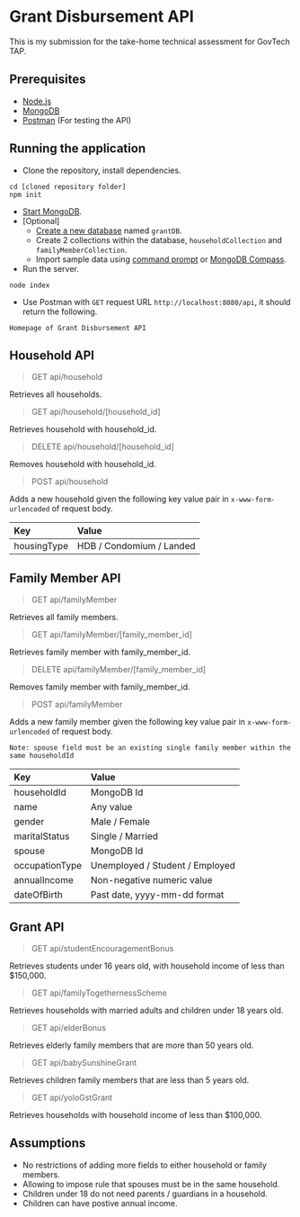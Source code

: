 # Grant Disbursement API

This is my submission for the take-home technical assessment for GovTech TAP.

## Prerequisites

- [Node.js](https://nodejs.org/en/download/)
- [MongoDB](https://www.mongodb.com/try/download/)
- [Postman](https://www.postman.com/downloads/) (For testing the API)

## Running the application

- Clone the repository, install dependencies.
```
cd [cloned repository folder]
npm init
```
- [Start MongoDB](https://docs.mongodb.com/manual/tutorial/install-mongodb-on-windows/#run-mongodb-community-edition-from-the-command-interpreter).
- [Optional]
  - [Create a new database](https://www.mongodb.com/basics/create-database) named `grantDB`.
  - Create 2 collections within the database,  `householdCollection` and `familyMemberCollection`.
  - Import sample data using [command prompt](https://docs.mongodb.com/guides/server/import/) or [MongoDB Compass](https://docs.mongodb.com/compass/master/import-export).
- Run the server.
```
node index
```
- Use Postman with `GET` request URL `http://localhost:8080/api`, it should return the following.
```
Homepage of Grant Disbursement API
```

## Household API

> GET api/household

Retrieves all households.

> GET api/household/[household_id]

Retrieves household with household_id.

> DELETE api/household/[household_id]

Removes household with household_id.

> POST api/household 

Adds a new household given the following key value pair in `x-www-form-urlencoded` of request body.

| Key         | Value                    |
|:------------|:-------------------------|
| housingType | HDB / Condomium / Landed |

## Family Member API

> GET api/familyMember

Retrieves all family members.

> GET api/familyMember/[family_member_id]

Retrieves family member with family_member_id.

> DELETE api/familyMember/[family_member_id]

Removes family member with family_member_id.

> POST api/familyMember

Adds a new family member given the following key value pair in `x-www-form-urlencoded` of request body.

`Note: spouse field must be an existing single family member within the same householdId`

| Key            | Value                           |
|:---------------|:--------------------------------|
| householdId    | MongoDB Id                      |
| name           | Any value                       |
| gender         | Male / Female                   |
| maritalStatus  | Single / Married                |
| spouse         | MongoDB Id                      |
| occupationType | Unemployed / Student / Employed |
| annualIncome   | Non-negative numeric value      |
| dateOfBirth    | Past date, yyyy-mm-dd format    |

## Grant API

> GET api/studentEncouragementBonus

Retrieves students under 16 years old, with household income of less than $150,000.

> GET api/familyTogethernessScheme

Retrieves households with married adults and children under 18 years old.

> GET api/elderBonus

Retrieves elderly family members that are more than 50 years old.

> GET api/babySunshineGrant

Retrieves children family members that are less than 5 years old.

> GET api/yoloGstGrant

Retrieves households with household income of less than $100,000.

## Assumptions 

- No restrictions of adding more fields to either household or family members.
- Allowing to impose rule that spouses must be in the same household.
- Children under 18 do not need parents / guardians in a household.
- Children can have postive annual income.
